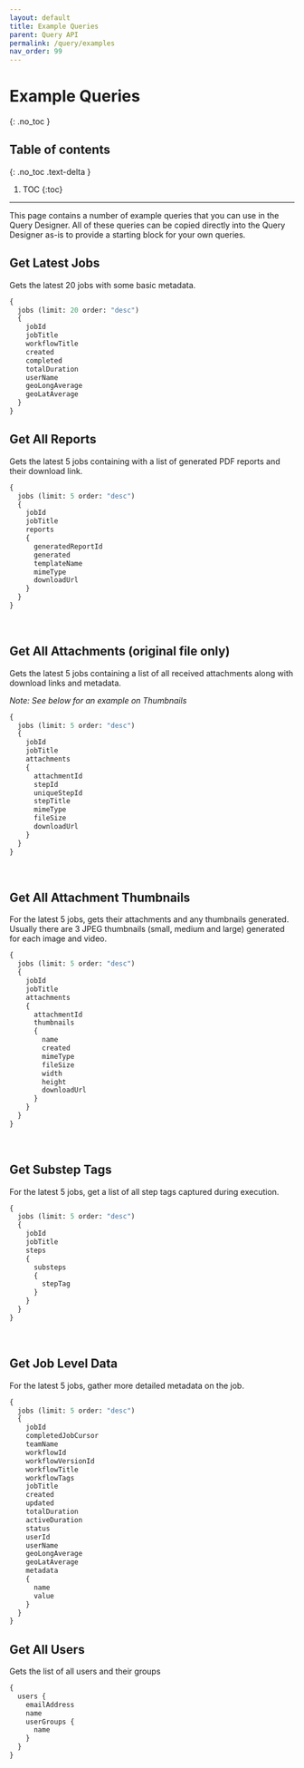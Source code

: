 ```yaml
---
layout: default
title: Example Queries
parent: Query API
permalink: /query/examples
nav_order: 99
---
```


# Example Queries
{: .no_toc }

## Table of contents
{: .no_toc .text-delta }

1. TOC
{:toc}

---

This page contains a number of example queries that you can use in the Query Designer. All of these queries can be copied directly into the Query Designer as-is to provide a starting block for your own queries.

## Get Latest Jobs

Gets the latest 20 jobs with some basic metadata.

```graphql
{
  jobs (limit: 20 order: "desc")
  {
    jobId
    jobTitle
    workflowTitle
    created
    completed
    totalDuration
    userName
    geoLongAverage
    geoLatAverage
  }
}
```

## Get All Reports

Gets the latest 5 jobs containing with a list of generated PDF reports and their download link.

```graphql
{
  jobs (limit: 5 order: "desc")
  {
    jobId
    jobTitle
    reports
    {
      generatedReportId
      generated
      templateName
      mimeType
      downloadUrl
    }
  }
}
```
​
## Get All Attachments (original file only)
Gets the latest 5 jobs containing a list of all received attachments along with download links and metadata.

*Note: See below for an example on Thumbnails*

```graphql
{
  jobs (limit: 5 order: "desc")
  {
    jobId
    jobTitle
    attachments
    {
      attachmentId
      stepId
      uniqueStepId
      stepTitle
      mimeType
      fileSize
      downloadUrl
    }
  }
}
```
​
## Get All Attachment Thumbnails

For the latest 5 jobs, gets their attachments and any thumbnails generated. Usually there are 3 JPEG thumbnails (small, medium and large) generated for each image and video.

```graphql
{
  jobs (limit: 5 order: "desc")
  {
    jobId
    jobTitle
    attachments
    {
      attachmentId
      thumbnails
      {
        name
        created
        mimeType
        fileSize
        width
        height
        downloadUrl
      }
    }
  }
}
```
​
## Get Substep Tags

For the latest 5 jobs, get a list of all step tags captured during execution.

```graphql
{
  jobs (limit: 5 order: "desc")
  {
    jobId
    jobTitle
    steps
    {
      substeps
      {
        stepTag
      }
    }
  }
}
```
​
​
## Get Job Level Data

For the latest 5 jobs, gather more detailed metadata on the job.

```graphql
{
  jobs (limit: 5 order: "desc")
  {
    jobId
    completedJobCursor
    teamName
    workflowId
    workflowVersionId
    workflowTitle
    workflowTags
    jobTitle
    created
    updated
    totalDuration
    activeDuration
    status
    userId
    userName
    geoLongAverage
    geoLatAverage
    metadata
    {
      name
      value
    }
  }
}
```

## Get All Users

Gets the list of all users and their groups

```graphql
{
  users {
    emailAddress
    name
    userGroups {
      name
    }
  }
}
```
